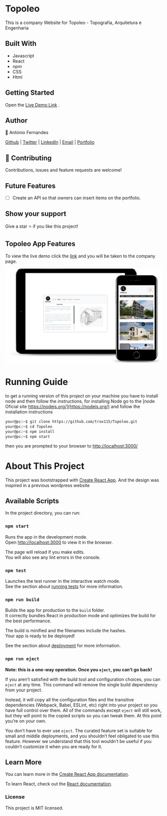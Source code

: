 # Topoleo

This is a company Website for Topoleo - Topografia, Arquitetura e Engenharia

## Built With

- Javascript
- React
- npm
- CSS
- Html

## Getting Started

Open the [Live Demo Link](https://topoleo.com/) .

## Author

👤 António Fernandes


[Github](https://github.com/trox115) | [Twitter](https://twitter.com/rock_67) | [LinkedIn](https://www.linkedin.com/in/antoniomfernandes/) | [Email](mailto:email@antoniofernandes.com) | [Portfolio](https://www.antoniofernandes.com/)


## 🤝 Contributing

Contributions, issues and feature requests are welcome!

## Future Features 
- [ ] Create an API so that owners can insert items on the portfolio.

## Show your support

Give a star ⭐️ if you like this project!

## Topoleo App Features

To view the live demo click the [link](https://topoleo.com/) and you will be taken to the company page.

![Screenshot](documentation/topoleo.png)

# Running Guide

to get a running version of this project on your machine you have to install node and then follow the instructions, for installing Node go to the [node Oficial site https://nodejs.org/](https://nodejs.org/) and follow the installation instructions

```Shell
your@pc:~$ git clone https://github.com/trox115/Topoleo.git
your@pc:~$ cd Topoleo
your@pc:~$ npm install
your@pc:~$ npm start

```

then you are prompted to your browser to [http://localhost:3000/](http://localhost:3000/)

# About This Project

This project was bootstrapped with [Create React App](https://github.com/facebook/create-react-app).
And the design was inspired in a previous wordpress website

## Available Scripts

In the project directory, you can run:

### `npm start`

Runs the app in the development mode.<br />
Open [http://localhost:3000](http://localhost:3000) to view it in the browser.

The page will reload if you make edits.<br />
You will also see any lint errors in the console.

### `npm test`

Launches the test runner in the interactive watch mode.<br />
See the section about [running tests](https://facebook.github.io/create-react-app/docs/running-tests) for more information.

### `npm run build`

Builds the app for production to the `build` folder.<br />
It correctly bundles React in production mode and optimizes the build for the best performance.

The build is minified and the filenames include the hashes.<br />
Your app is ready to be deployed!

See the section about [deployment](https://facebook.github.io/create-react-app/docs/deployment) for more information.

### `npm run eject`

**Note: this is a one-way operation. Once you `eject`, you can’t go back!**

If you aren’t satisfied with the build tool and configuration choices, you can `eject` at any time. This command will remove the single build dependency from your project.

Instead, it will copy all the configuration files and the transitive dependencies (Webpack, Babel, ESLint, etc) right into your project so you have full control over them. All of the commands except `eject` will still work, but they will point to the copied scripts so you can tweak them. At this point you’re on your own.

You don’t have to ever use `eject`. The curated feature set is suitable for small and middle deployments, and you shouldn’t feel obligated to use this feature. However we understand that this tool wouldn’t be useful if you couldn’t customize it when you are ready for it.

## Learn More

You can learn more in the [Create React App documentation](https://facebook.github.io/create-react-app/docs/getting-started).

To learn React, check out the [React documentation](https://reactjs.org/).

### License

This project is MIT licensed.
